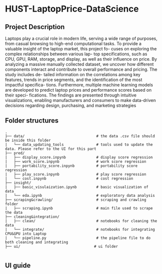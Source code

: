 # HUST-LaptopPrice-DataScience

## Project Description

Laptops play a crucial role in modern life, serving a wide range
of purposes, from casual browsing to high-end computational tasks.
To provide a valuable insight of the laptop market, this project fo-
cuses on exploring the complex relationships between various lap-
top specifications, such as CPU, GPU, RAM, storage, and display,
as well as their influence on price. By analyzing a massive manually
collected dataset, we uncover how different components interact and
contribute to overall performance and pricing. The study includes de-
tailed information on the correlations among key features, trends in
price segments, and the identification of the most impactful specifica-
tions. Furthermore, multiple machine learning models are developed
to predict laptop prices and performance scores based on their speci-
fications. The findings are presented through intuitive visualizations,
enabling manufacturers and consumers to make data-driven decisions
regarding design, purchasing, and marketing strategies

## Folder structures

```
.
├── data/                                 # the data .csv file should be inside this folder
|   └── data_updating_tools               # tools used to update the data. Please refer to the UI for this part
├── pred/
|   ├── display_score.inpynb              # display score regression
|   ├── work_score.inpynb                 # work score regression
|   ├── portability_score.inpynb          # portability score regression
|   ├── play_score.inpynb                 # play score regression
|   └── cost.inpynb                       # cost regression
├── insight/
|   ├── basic_visulaization.ipynb         # basic visualization of data
|   └── eda.ipynb                         # exploratory data analysis
├── scraping&crawling/                    # scraping and crawling folder
|   ├── scraping.ipynb                    # main file used to scrape the data
├── cleaning&integration/
|   ├── clean/                            # notebooks for cleaning the data
|   └── integrate/                        # notebooks for integrating CPU&GPU into Laptop
|   └── pipeline.py                       # the pipeline file to do both cleaning and integrating
├── ui/                                  # ui folder


```

## UI guide
